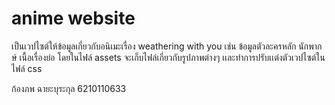 # anime website
เป็นเวปไซต์ให้ข้อมูลเกี่ยวกับอนิเมะเรื่อง weathering with you เช่น ข้อมูลตัวละครหลัก นักพากษ์ เนื้อเรื่องย่อ  โดยในไฟล์ assets จะเก็บไฟล์เกี่ยวกับรูปภาพต่างๆ เเละทำการปรับเเต่งตัวเวปไซต์ในไฟล์ css 

ก้องภพ  ฉายะบุระกุล 6210110633
